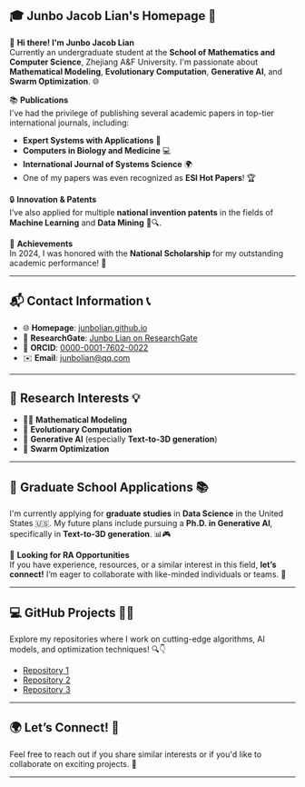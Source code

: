 
## 🎓 Junbo Jacob Lian's Homepage 🌟

👋 **Hi there! I'm Junbo Jacob Lian**  
Currently an undergraduate student at the **School of Mathematics and Computer Science**, Zhejiang A&F University. I'm passionate about **Mathematical Modeling**, **Evolutionary Computation**, **Generative AI**, and **Swarm Optimization**. 🌐

📚 **Publications**  
I've had the privilege of publishing several academic papers in top-tier international journals, including:

- **Expert Systems with Applications** 📘  
- **Computers in Biology and Medicine** 💻  
- **International Journal of Systems Science** 🌍  
- One of my papers was even recognized as **ESI Hot Papers**! 🏆

🔒 **Innovation & Patents**  
I’ve also applied for multiple **national invention patents** in the fields of **Machine Learning** and **Data Mining** 🧠🔍.

🏅 **Achievements**  
In 2024, I was honored with the **National Scholarship** for my outstanding academic performance! 🎉

---

## 📬 Contact Information 📞

- 🌐 **Homepage**: [junbolian.github.io](https://junbolian.github.io/)  
- 📄 **ResearchGate**: [Junbo Lian on ResearchGate](https://www.researchgate.net/profile/Junbo-Lian-2)  
- 🔗 **ORCID**: [0000-0001-7602-0022](https://orcid.org/0000-0001-7602-0022)  
- ✉️ **Email**: [junbolian@qq.com](mailto:junbolian@qq.com)

---

## 🔬 **Research Interests** 💡

- 🧑‍🏫 **Mathematical Modeling**  
- 🤖 **Evolutionary Computation**  
- 🎨 **Generative AI** (especially **Text-to-3D generation**)  
- 🐝 **Swarm Optimization**  

---

## 🎯 **Graduate School Applications** 📚  
I'm currently applying for **graduate studies** in **Data Science** in the United States 🇺🇸. My future plans include pursuing a **Ph.D. in Generative AI**, specifically in **Text-to-3D generation**. 📊🎮

🤝 **Looking for RA Opportunities**  
If you have experience, resources, or a similar interest in this field, **let’s connect!** I’m eager to collaborate with like-minded individuals or teams. 🙌

---

## 💻 **GitHub Projects** 👨‍💻

Explore my repositories where I work on cutting-edge algorithms, AI models, and optimization techniques! 🔍👇

- [Repository 1](https://github.com/JunboLian/IECO)
- [Repository 2](https://github.com/JunboLian/SVBM)
- [Repository 3](https://github.com/JunboLian/Trend-Aware-Mechanism)

---

## 🌍 **Let’s Connect!** 🌟  
Feel free to reach out if you share similar interests or if you'd like to collaborate on exciting projects. 🚀

---
